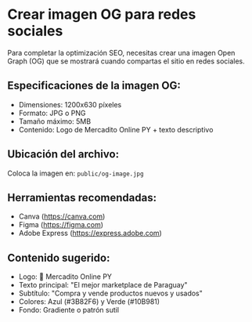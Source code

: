 # Crear imagen OG para redes sociales

Para completar la optimización SEO, necesitas crear una imagen Open Graph (OG) que se mostrará cuando compartas el sitio en redes sociales.

## Especificaciones de la imagen OG:
- Dimensiones: 1200x630 píxeles
- Formato: JPG o PNG
- Tamaño máximo: 5MB
- Contenido: Logo de Mercadito Online PY + texto descriptivo

## Ubicación del archivo:
Coloca la imagen en: `public/og-image.jpg`

## Herramientas recomendadas:
- Canva (https://canva.com)
- Figma (https://figma.com)
- Adobe Express (https://express.adobe.com)

## Contenido sugerido:
- Logo: 🛒 Mercadito Online PY
- Texto principal: "El mejor marketplace de Paraguay"
- Subtítulo: "Compra y vende productos nuevos y usados"
- Colores: Azul (#3B82F6) y Verde (#10B981)
- Fondo: Gradiente o patrón sutil
